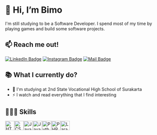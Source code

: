 # 👋 Hi, I’m Bimo

I'm still studying to be a Software Developer. I spend most of my time by playing games and build some software projects.

## 📫 Reach me out!

[![LinkedIn Badge](https://img.shields.io/badge/-Bimo&nbsp;Satria-0077B5?style=flat&logo=linkedin&logoColor=white)](https://www.linkedin.com/in/bimo-satria-927baa31b/)   [![Instagram Badge](https://img.shields.io/badge/-@namjandb-E4405F?style=flat&logo=instagram&logoColor=white)](https://www.instagram.com/namjandb/)   [![Mail Badge](https://img.shields.io/badge/-xyzabimo76@gmail.com-D14836?style=flat&logo=gmail&logoColor=white)](mailto:xyzabimo76@gmail.com)

## 📚 What I currently do?

- 🏫 I'm studying at 2nd State Vocational High School of Surakarta
- ⚡ I watch and read everything that I find interesting

## 👩🏻‍💻 Skills
<div style="display: flex;">
  <img src="https://cdn.jsdelivr.net/gh/devicons/devicon/icons/html5/html5-original.svg" alt="HTML5" width="30" height="30"/>
  <img src="https://cdn.jsdelivr.net/gh/devicons/devicon/icons/css3/css3-original.svg" alt="CSS3" width="30" height="30"/>
  <img src="https://cdn.jsdelivr.net/gh/devicons/devicon/icons/javascript/javascript-original.svg" alt="JavaScript" width="30" height="30"/>
  <img src="https://cdn.jsdelivr.net/gh/devicons/devicon/icons/java/java-original.svg" alt="Java" width="30" height="30"/>
  <img src="https://cdn.jsdelivr.net/gh/devicons/devicon/icons/python/python-original.svg" alt="Python" width="30" height="30"/>
  <img src="https://cdn.jsdelivr.net/gh/devicons/devicon/icons/php/php-original.svg" alt="PHP" width="30" height="30"/>
  <img src="https://cdn.jsdelivr.net/gh/devicons/devicon/icons/laravel/laravel-original.svg" alt="Laravel" width="30" height="30"/>
</div>
